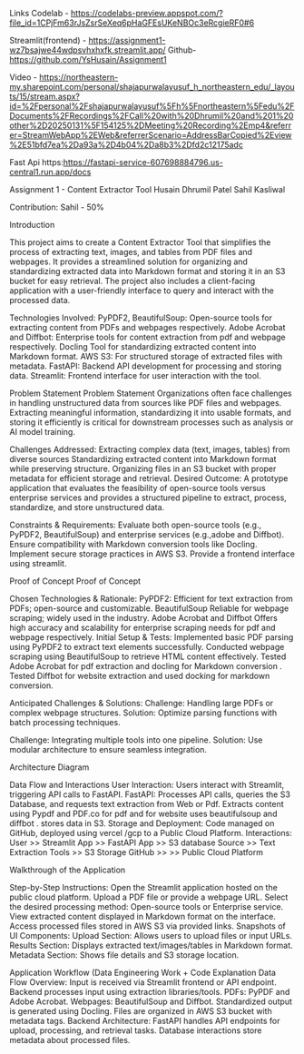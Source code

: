 Links 
Codelab - https://codelabs-preview.appspot.com/?file_id=1CPjFm63rJsZsrSeXeq6pHaGFEsUKeNBOc3eRcgieRF0#6

Streamlit(frontend) - https://assignment1-wz7bsajwe44wdpsvhxhxfk.streamlit.app/
Github- https://github.com/YsHusain/Assignment1

Video - https://northeastern-my.sharepoint.com/personal/shajapurwalayusuf_h_northeastern_edu/_layouts/15/stream.aspx?id=%2Fpersonal%2Fshajapurwalayusuf%5Fh%5Fnortheastern%5Fedu%2FDocuments%2FRecordings%2FCall%20with%20Dhrumil%20and%201%20other%2D20250131%5F154125%2DMeeting%20Recording%2Emp4&referrer=StreamWebApp%2EWeb&referrerScenario=AddressBarCopied%2Eview%2E51bfd7ea%2Da93a%2D4b04%2Da8b3%2Dfd2c12175adc 

Fast Api https:https://fastapi-service-607698884796.us-central1.run.app/docs



Assignment 1 - Content Extractor Tool
Husain
Dhrumil Patel
Sahil Kasliwal

Contribution:
Sahil - 50%


Introduction

This project aims to create a Content Extractor Tool that simplifies the process of extracting text, images, and tables from PDF files and webpages. It provides a streamlined solution for organizing and standardizing extracted data into Markdown format and storing it in an S3 bucket for easy retrieval. The project also includes a client-facing application with a user-friendly interface to query and interact with the processed data.

Technologies Involved:
PyPDF2, BeautifulSoup: Open-source tools for extracting content from PDFs and webpages respectively.
Adobe Acrobat and Diffbot: Enterprise tools for content extraction from pdf and webpage respectively.
Docling Tool for standardizing extracted content into Markdown format.
AWS S3: For structured storage of extracted files with metadata.
FastAPI: Backend API development for processing and storing data.
Streamlit: Frontend interface for user interaction with the tool.

 


Problem Statement
Problem Statement
Organizations often face challenges in handling unstructured data from sources like PDF files and webpages. Extracting meaningful information, standardizing it into usable formats, and storing it efficiently is critical for downstream processes such as analysis or AI model training.


Challenges Addressed:
Extracting complex data (text, images, tables) from diverse sources 
Standardizing extracted content into Markdown format while preserving structure.
Organizing files in an S3 bucket with proper metadata for efficient storage and retrieval.
Desired Outcome:
A prototype application that evaluates the feasibility of open-source tools versus enterprise services and provides a structured pipeline to extract, process, standardize, and store unstructured data.

Constraints & Requirements:
Evaluate both open-source tools (e.g., PyPDF2, BeautifulSoup) and enterprise services (e.g.,adobe and Diffbot).
Ensure compatibility with Markdown conversion tools like Docling.
Implement secure storage practices in AWS S3.
Provide a frontend interface using streamlit.


Proof of Concept
Proof of Concept

Chosen Technologies & Rationale:
PyPDF2: Efficient for text extraction from PDFs; open-source and customizable.
BeautifulSoup Reliable for webpage scraping; widely used in the industry.
Adobe Acrobat and Diffbot Offers high accuracy and scalability for enterprise  scraping needs for pdf and webpage respectively.
Initial Setup & Tests:
Implemented basic PDF parsing using PyPDF2 to extract text elements successfully.
Conducted webpage scraping using BeautifulSoup to retrieve HTML content effectively.
Tested Adobe Acrobat for pdf extraction and  docling for Markdown conversion .
Tested Diffbot for website extraction  and used docking for markdown conversion.


Anticipated Challenges & Solutions:
Challenge: Handling large PDFs or complex webpage structures.
Solution: Optimize parsing functions with batch processing techniques.


Challenge: Integrating multiple tools into one pipeline.
Solution: Use modular architecture to ensure seamless integration.






Architecture Diagram

Data Flow and Interactions
User Interaction:
Users interact with Streamlit, triggering API calls to FastAPI.
FastAPI:
Processes API calls, queries the S3 Database, and requests text extraction from Web or Pdf.
Extracts content using Pypdf and PDF.co for pdf and for website uses beautifulsoup and diffbot .
 stores data in S3.
Storage and Deployment:
Code managed on GitHub, deployed using vercel /gcp to a Public Cloud Platform.
Interactions:
User >> Streamlit App >> FastAPI App >> S3 database
Source >> Text Extraction Tools >> S3 Storage
GitHub >> >> Public Cloud Platform




Walkthrough of the Application

Step-by-Step Instructions:
Open the Streamlit application hosted on the public cloud platform.
Upload a PDF file or provide a webpage URL.
Select the desired processing method: Open-source tools or Enterprise service.
View extracted content displayed in Markdown format on the interface.
Access processed files stored in AWS S3 via provided links.
Snapshots of UI Components:
Upload Section: Allows users to upload files or input URLs.
Results Section: Displays extracted text/images/tables in Markdown format.
Metadata Section: Shows file details and S3 storage location.

Application Workflow (Data Engineering Work + Code Explanation
Data Flow Overview:
Input is received via Streamlit frontend or API endpoint.
Backend processes input using extraction libraries/tools.
PDFs: PyPDF and Adobe Acrobat.
Webpages: BeautifulSoup and Diffbot.
Standardized output is generated using Docling.
Files are organized in AWS S3 bucket with metadata tags.
Backend Architecture:
FastAPI handles API endpoints for upload, processing, and retrieval tasks.
Database interactions store metadata about processed files.



